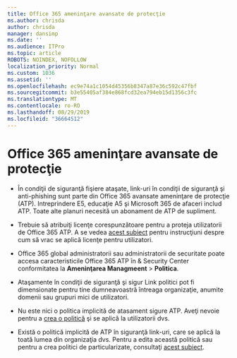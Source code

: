 ```yaml
---
title: Office 365 ameninţare avansate de protecţie
ms.author: chrisda
author: chrisda
manager: dansimp
ms.date: ''
ms.audience: ITPro
ms.topic: article
ROBOTS: NOINDEX, NOFOLLOW
localization_priority: Normal
ms.custom: 1036
ms.assetid: ''
ms.openlocfilehash: ec9e74a1c1054d45356b8347a87e36c592c47fbf
ms.sourcegitcommit: b3e55405af384e868fcd32ea794eb15d1356c3fc
ms.translationtype: MT
ms.contentlocale: ro-RO
ms.lasthandoff: 08/29/2019
ms.locfileid: "36664512"
---
```

# <a name="office-365-advanced-threat-protection"></a>Office 365 ameninţare avansate de protecţie

- În condiţii de siguranţă fişiere ataşate, link-uri în condiţii de siguranţă şi anti-phishing sunt parte din Office 365 avansate ameninţare de protecţie (ATP). Intreprindere E5, educaţie A5 şi Microsoft 365 de afaceri includ ATP. Toate alte planuri necesită un abonament de ATP de supliment.

- Trebuie să atribuiţi licenţe corespunzătoare pentru a proteja utilizatorii de Office 365 ATP. A se vedea [acest subiect](https://docs.microsoft.com/office365/admin/subscriptions-and-billing/assign-licenses-to-users) pentru instrucţiuni despre cum să vrac se aplică licenţe pentru utilizatori.

- Office 365 global administratorii sau administratorii de securitate poate accesa caracteristicile Office 365 ATP în & Security Center conformitatea la **Ameninţarea Managmeent** \> **Politica**.

- Ataşamente în condiţii de siguranţă şi sigur Link politici pot fi dimensionate pentru tine dumneavoastră întreaga organizaţie, anumite domenii sau grupuri mici de utilizatori.

- Nu este nici o politica implicită de atasament sigure ATP. Aveţi nevoie pentru a [crea o politică](https://docs.microsoft.com/office365/securitycompliance/set-up-atp-safe-attachments-policies) şi se aplică la utilizatorii dvs.

- Există o politică implicită de ATP în siguranţă link-uri, care se aplică la toată lumea din organizaţia dvs. Pentru a edita această politică sau pentru a crea politici de particularizate, consultaţi [acest subiect](https://docs.microsoft.com/office365/securitycompliance/set-up-atp-safe-links-policies).
